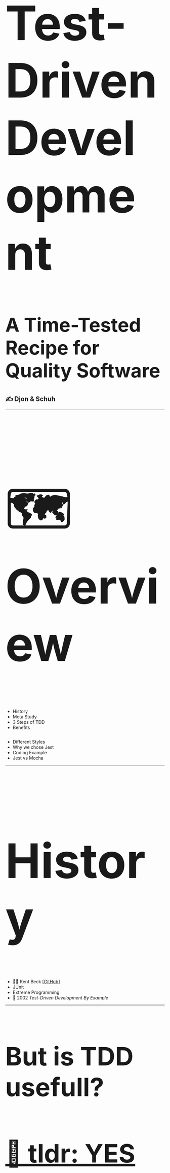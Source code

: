 <h1 style="font-size: 150px;">Test-Driven Development</h1>
<h1 style="font-size: 60px;">A Time-Tested Recipe for Quality Software</h1>
<h1 style="font-size: 20px; ">✍️ Djon & Schuh</h1>

---

<h1 style="font-size: 150px;">🗺️ Overview</h1>

</section>

</section>

<section style="display: flex !important; justify-content: flex-start;" data-markdown>

- History
- Meta Study
- 3 Steps of TDD
- Benefits
</section>

<section data-markdown>

- Different Styles
- Why we chose Jest
- Coding Example
- Jest vs Mocha
</section>

---

<h1 style="font-size: 150px;">History</h1>

- 👨‍🔬 Kent Beck [[GitHub](https://github.com/KentBeck)]
- JUnit
- Extreme Programming
- 📖 2002 _Test-Driven Development By Example_

---

<h1 style="font-size: 80px;">But is TDD usefull?</h1>

<section>
</section>


<section>
<h1 style="font-size: 80px;"><a href="https://www.researchgate.net/publication/256848134_Effects_of_Test-Driven_Development_A_Comparative_Analysis_of_Empirical_Studies">🧾 tldr: YES</a> </h1>
</section>

<section>
<img width="100%" src="./assets/benefits.png" alt="drawing"/>
</section>


---

<section><h1 style="font-size: 100px;">3 Steps of TDD</h1></section>

<section>
<h1 style="font-size: 90px;">The
<span style="color: red">
RED TEST
</span>Stage</h1>

- Implement a failing test

<img width="75%" src="./assets/failingtest.png" alt="drawing"/>
</section>

<section>
<h1 style="font-size: 90px;">The
<span style="color: green">
GREEN TEST
</span>Stage</h1>

- Write code as minimal as possible

<img width="75%" src="./assets/passtest.png" alt="drawing"/>
</section>

<section>
<h1 style="font-size: 90px;">The REFACTORING Stage</h1>

- Refactoring the new code
- _Clean up behind yourself!_
<img width="75%" src="./assets/stormfire.gif" alt="drawing"/>
</section>

<section>
<img width="75%" src="./assets/TDD_diagram.png" alt="drawing"/>
</section>
---

<h1 style="font-size: 100px;">The pleasant side effects of TDD</h1>

_**TDD is a code design technique, not a testing technique. The resulting tests are, in fact, “only a pleasant side effect.”**_

---

<h1 style="font-size: 100px;">The benefits of TDD</h1>

</section>

</section>

<section>
✅ Guarantee of Integrity
</section>
<section>
✅ Increase productivity through clear goal setting

</section>
<section>
✅ Can serve as a contract basis with endcustomers
</section>

</section>
<section>
✅ Serves as a 'compass' for developers
</section>

---

<h1 style="font-size: 100px;">The Different Styles Of TDD</h1>

1. “Classicist,” “Chicago style,” or “**Inside-out**“
2. “Mockist,” “London style,” or “**Outside-in**”

---

<img width="100%" src="./assets/jestClown.jpg" alt="drawing"/>

---

<section>
<h2>Why we choose</h2>
<img width="35%" src="./assets/jestLogo.png" alt="drawing"/>

</section>

<section> 

## 🌬️ a breeze to set up 🌬️

- Easy to setup
- Included in create-react-app

</section>

<section data-markdown>

## 🔥 blazingly fast 🔥

- Parallelization
- Slowest test first
- Caching babel transforms
</section>

<section data-markdown>

### comes with batteries included
- Test runner
- Assertion library
- Mocking library

**No additional dependecies needed**

</section>

<section data-markdown>

### TypeScript support

<img width="60%" src="./assets/types.png" alt="drawing"/>

</section>

<section data-markdown>

### Jest has got you covered
Built-in coverage reports

<img width="100%" src="./assets/coverage.png" alt="drawing"/>

</section>

---

## Coding Example

### Time to get to work 👨‍🔧

---

<h1 style="font-size: 70px;">“If I test the code I write, I get better quality code:</h1>
<h1 style="font-size: 70px;">what would  happen if I took the process to the extreme: writing tests before the code itself?” </h1>

_- Kent Beck_

---

### Jest vs Mocha (+ Chai)

<img width="100%" src="./assets/jstvsmocha.png" alt="drawing"/>

---

<div style="display: flex;">
<img width="100%" src="./assets/jestexample.png" alt="drawing"/>
<img width="100%" src="./assets/mocha.png" alt="drawing"/>
</div>

---

## 🌟 Sources 🌟

##### [jamesshore.com](https://www.jamesshore.com/v2/books/aoad1/test_driven_development)
##### [semaphoreci.com](https://semaphoreci.com/blog/test-driven-development)
##### [merixstudio.com](https://www.merixstudio.com/blog/mocha-vs-jest/)
##### [methodpoet.com](https://methodpoet.com/unit-testing-vs-tdd/)
